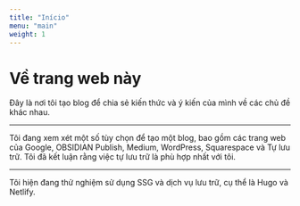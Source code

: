 ```yaml
---
title: "Início"
menu: "main"
weight: 1
---
```


# Về trang web này

Đây là nơi tôi tạo blog để chia sẻ kiến ​​thức và ý kiến ​​của mình về các chủ đề khác nhau.

---

Tôi đang xem xét một số tùy chọn để tạo một blog, bao gồm các trang web của Google, OBSIDIAN Publish, Medium, WordPress, Squarespace và Tự lưu trữ. Tôi đã kết luận rằng việc tự lưu trữ là phù hợp nhất với tôi.

---

Tôi hiện đang thử nghiệm sử dụng SSG và dịch vụ lưu trữ, cụ thể là Hugo và Netlify.